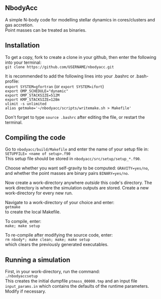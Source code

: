 
NbodyAcc 
--------

A simple N-body code for modelling stellar dynamics in cores/clusters and gas accretion.  \
Point masses can be treated as binaries. 

Installation 
-------------

To get a copy, fork to create a clone in your github, then enter the following into your terminal: \
`git clone https://github.com/USERNAME/nbodyacc.git`

It is recommended to add the following lines into your .bashrc or .bash-profile: \
`export SYSTEM=gfortran` (or `export SYSTEM=ifort`) \
`export OMP_SCHEDULE="dynamic"` \
`export OMP_STACKSIZE=512M` \
`export KMP_STACKSIZE=128m` \
`ulimit -s unlimited` \
`alias getmake='~/nbodyacc/scripts/writemake.sh > Makefile'`

Don't forget to type `source .bashrc` after editing the file, or restart the terminal.  

Compiling the code  
------------------

Go to `nbodyacc/build/Makefile` and enter the name of your setup file in: \
`SETUPFILE= <name of setup>.f90` \
This setup file should be stored in `nbodyacc/src/setup/setup_*.f90`.

Choose whether you want self-gravity to be computed: `GRAVITY=yes/no`, \
and whether the point masses are binary pairs `BINARY=yes/no`.

Now create a work-directory anywhere _outside_ this code's directory. The work directory is where the simulation outputs are stored. Create a new work-directory for every new run. 

Navigate to a work-directory of your choice and enter: \
`getmake` \
to create the local Makefile.

To compile, enter: \
`make; make setup` 

To re-compile after modifying the source code, enter: \
`rm nbody*; make clean; make; make setup` \
which clears the previously generated executables. 

Running a simulation 
--------------------

First, in your work-directory, run the command: \
`./nbodyaccsetup` \
This creates the initial dumpfile `ptmass_00000.tmp` and an input file `input_params.in` which contains the defaults of the runtime parameters. Modify if necessary. 

